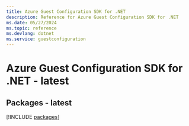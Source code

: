 ```yaml
---
title: Azure Guest Configuration SDK for .NET
description: Reference for Azure Guest Configuration SDK for .NET
ms.date: 05/27/2024
ms.topic: reference
ms.devlang: dotnet
ms.service: guestconfiguration
---
```

# Azure Guest Configuration SDK for .NET - latest
## Packages - latest
[!INCLUDE [packages](guest-configuration-index.md)]
